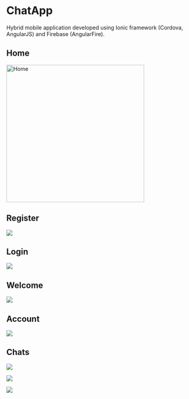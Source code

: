 # ChatApp

Hybrid mobile application developed using Ionic framework (Cordova, AngularJS) and Firebase (AngularFire).

## Home

<img src="https://cloud.githubusercontent.com/assets/8401521/19503148/6fa70df6-95fd-11e6-885a-cc7a2df8af83.png" alt="Home" width="360px" />

## Register

![](https://cloud.githubusercontent.com/assets/8401521/19503152/75d57514-95fd-11e6-938f-ce1b510276f0.png)

## Login

![](https://cloud.githubusercontent.com/assets/8401521/19503160/788a5554-95fd-11e6-8b5c-7fc08e239b5c.png)

## Welcome

![](https://cloud.githubusercontent.com/assets/8401521/19503166/80d5f632-95fd-11e6-82e3-f4d95e381923.png)

## Account

![](https://cloud.githubusercontent.com/assets/8401521/19503186/984b3070-95fd-11e6-8360-453178d327dc.png)

## Chats

![](https://cloud.githubusercontent.com/assets/8401521/19503193/9ee45114-95fd-11e6-8848-eecf81895fc0.png)

![](https://cloud.githubusercontent.com/assets/8401521/19503197/a1d4fe5a-95fd-11e6-8618-c55d63af3eaa.png)

![](https://cloud.githubusercontent.com/assets/8401521/19503202/a4f96832-95fd-11e6-8a6d-cad3646e3311.png)
